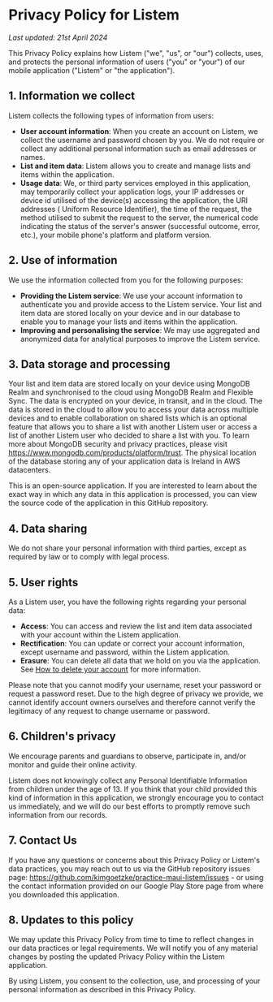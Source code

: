 ﻿# Privacy Policy for Listem

_Last updated: 21st April 2024_

This Privacy Policy explains how Listem ("we", "us", or "our") collects, uses, and protects the personal information of
users ("you" or "your") of our mobile application ("Listem" or "the application").

## 1. Information we collect

Listem collects the following types of information from users:

- **User account information**: When you create an account on Listem, we collect the username and password chosen by
  you. We do not require or collect any additional personal information such as email addresses or names.
- **List and item data**: Listem allows you to create and manage lists and items within the application.
- **Usage data**: We, or third party services employed in this application, may temporarily collect your application
  logs, your IP addresses or device id utilised of the device(s) accessing the application, the URI addresses (
  Uniform Resource Identifier), the time of the request, the method utilised to submit the request to the server, the
  numerical code indicating the status of the server's answer (successful outcome, error, etc.), your mobile phone's
  platform and platform version.

## 2. Use of information

We use the information collected from you for the following purposes:

- **Providing the Listem service**: We use your account information to authenticate you and provide access to the Listem
  service. Your list and item data are stored locally on your device and in our database to enable you to manage your
  lists and items within the application.
- **Improving and personalising the service**: We may use aggregated and anonymized data for analytical purposes to
  improve the Listem service.

## 3. Data storage and processing

Your list and item data are stored locally on your device using MongoDB Realm and synchronised to the cloud using
MongoDB Realm and Flexible Sync. The data is encrypted on your device, in transit, and in the cloud. The data is stored
in the cloud to allow you to access your data across multiple devices and to enable collaboration on shared lists which
is an optional feature that allows you to share a list with another Listem user or access a list of another Listem user
who decided to share a list with you. To learn more about MongoDB security and privacy practices, please
visit https://www.mongodb.com/products/platform/trust. The physical location of the database storing any of your
application data is Ireland in AWS datacenters.

This is an open-source application. If you are interested to learn about the exact way in which any data in this
application is processed, you can view the source code of the application in this GitHub repository.

## 4. Data sharing

We do not share your personal information with third parties, except as required by law or to comply with legal process.

## 5. User rights

As a Listem user, you have the following rights regarding your personal data:

- **Access**: You can access and review the list and item data associated with your account within the Listem
  application.
- **Rectification**: You can update or correct your account information, except username and password, within the Listem
  application.
- **Erasure**: You can delete all data that we hold on you via the application. See
  [How to delete your account](how-to-delete-your-account.md) for more information.

Please note that you cannot modify your username, reset your password or request a password reset. Due to the high
degree of privacy we provide, we cannot identify account owners ourselves and therefore cannot verify the legitimacy
of any request to change username or password.

## 6. Children's privacy

We encourage parents and guardians to observe, participate in, and/or monitor and guide their online activity.

Listem does not knowingly collect any Personal Identifiable Information from children under the age of 13. If you
think that your child provided this kind of information in this application, we strongly encourage you to contact us
immediately, and we will do our best efforts to promptly remove such information from our records.

## 7. Contact Us

If you have any questions or concerns about this Privacy Policy or Listem's data practices, you may reach out to us via
the GitHub repository issues page: https://github.com/kimgoetzke/practice-maui-listem/issues - or using the contact
information provided on our Google Play Store page from where you downloaded this application.

## 8. Updates to this policy

We may update this Privacy Policy from time to time to reflect changes in our data practices or legal requirements. We
will notify you of any material changes by posting the updated Privacy Policy within the Listem application.

By using Listem, you consent to the collection, use, and processing of your personal information as described in this
Privacy Policy.